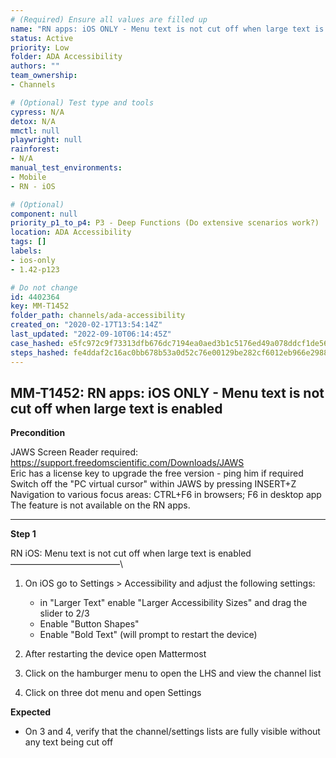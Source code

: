 ```yaml
---
# (Required) Ensure all values are filled up
name: "RN apps: iOS ONLY - Menu text is not cut off when large text is enabled"
status: Active
priority: Low
folder: ADA Accessibility
authors: ""
team_ownership: 
- Channels

# (Optional) Test type and tools
cypress: N/A
detox: N/A
mmctl: null
playwright: null
rainforest: 
- N/A
manual_test_environments: 
- Mobile
- RN - iOS

# (Optional)
component: null
priority_p1_to_p4: P3 - Deep Functions (Do extensive scenarios work?)
location: ADA Accessibility
tags: []
labels: 
- ios-only
- 1.42-p123

# Do not change
id: 4402364
key: MM-T1452
folder_path: channels/ada-accessibility
created_on: "2020-02-17T13:54:14Z"
last_updated: "2022-09-10T06:14:45Z"
case_hashed: e5fc972c9f73313dfb676dc7194ea0aed3b1c5176ed49a078ddcf1de567dddb5e3e46b12d14e4da277202182668433a8
steps_hashed: fe4ddaf2c16ac0bb678b53a0d52c76e00129be282cf6012eb966e29882d61af6729e5d93f6f771c9b715127e1d172e3b
---
```


## MM-T1452: RN apps: iOS ONLY - Menu text is not cut off when large text is enabled

**Precondition**

JAWS Screen Reader required: <https://support.freedomscientific.com/Downloads/JAWS>\
Eric has a license key to upgrade the free version - ping him if required\
Switch off the "PC virtual cursor" within JAWS by pressing INSERT+Z\
Navigation to various focus areas: CTRL+F6 in browsers; F6 in desktop app\
The feature is not available on the RN apps.

---

**Step 1**

RN iOS: Menu text is not cut off when large text is enabled\
–––––––––––––––––––––––––\\

1. On iOS go to Settings > Accessibility and adjust the following settings:

   - in "Larger Text" enable "Larger Accessibility Sizes" and drag the slider to 2/3
   - Enable "Button Shapes"
   - Enable "Bold Text" (will prompt to restart the device)

2. After restarting the device open Mattermost

3. Click on the hamburger menu to open the LHS and view the channel list

4. Click on three dot menu and open Settings

**Expected**

- On 3 and 4, verify that the channel/settings lists are fully visible without any text being cut off
